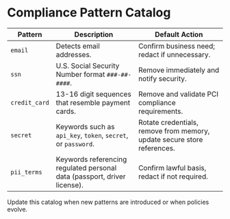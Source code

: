 # Compliance Pattern Catalog

| Pattern | Description | Default Action |
|---------|-------------|----------------|
| `email` | Detects email addresses. | Confirm business need; redact if unnecessary. |
| `ssn` | U.S. Social Security Number format `###-##-####`. | Remove immediately and notify security. |
| `credit_card` | 13-16 digit sequences that resemble payment cards. | Remove and validate PCI compliance requirements. |
| `secret` | Keywords such as `api_key`, `token`, `secret`, or `password`. | Rotate credentials, remove from memory, update secure store references. |
| `pii_terms` | Keywords referencing regulated personal data (passport, driver license). | Confirm lawful basis, redact if not required. |

Update this catalog when new patterns are introduced or when policies evolve.

